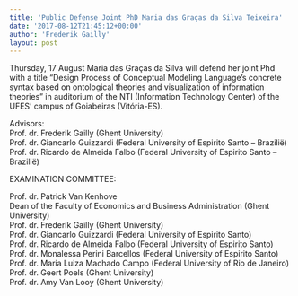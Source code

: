 ```yaml
---
title: 'Public Defense Joint PhD Maria das Graças da Silva Teixeira'
date: '2017-08-12T21:45:12+00:00'
author: 'Frederik Gailly'
layout: post
---
```


<div class="page" title="Page 1"><div class="layoutArea"><div class="column">Thursday, 17 August Maria das Graças da Silva will defend her joint Phd with a title “Design Process of Conceptual Modeling Language’s concrete syntax based on ontological theories and visualization of information theories” in auditorium of the NTI (Information Technology Center) of the UFES’ campus of Goiabeiras (Vitória-ES).

Advisors:  
Prof. dr. Frederik Gailly (Ghent University)  
Prof. dr. Giancarlo Guizzardi (Federal University of Espirito Santo – Brazilië)  
Prof. dr. Ricardo de Almeida Falbo (Federal University of Espirito Santo – Brazilië)

<div class="page" title="Page 1"><div class="layoutArea"><div class="column">EXAMINATION COMMITTEE:

Prof. dr. Patrick Van Kenhove  
Dean of the Faculty of Economics and Business Administration (Ghent University)  
Prof. dr. Frederik Gailly (Ghent University)  
Prof. dr. Giancarlo Guizzardi (Federal University of Espirito Santo)  
Prof. dr. Ricardo de Almeida Falbo (Federal University of Espirito Santo)  
Prof. dr. Monalessa Perini Barcellos (Federal University of Espirito Santo)  
Prof. dr. Maria Luiza Machado Campo (Federal University of Rio de Janeiro)  
Prof. dr. Geert Poels (Ghent University)  
Prof. dr. Amy Van Looy (Ghent University)

</div></div></div></div></div></div>